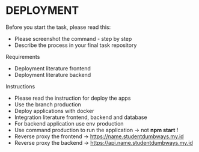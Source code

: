 # DEPLOYMENT

Before you start the task, please read this:
- Please screenshot the command - step by step
- Describe the process in your final task repository

Requirements
- Deployment literature frontend
- Deployment literature backend

Instructions
- Please read the instruction for deploy the apps
- Use the branch production
- Deploy applications with docker
- Integration literature frontend, backend and database
- For backend application use env production
- Use command production to run the application -> not **npm start** !
- Reverse proxy the frontend -> https://name.studentdumbways.my.id
- Reverse proxy the backend -> https://api.name.studentdumbways.my.id
